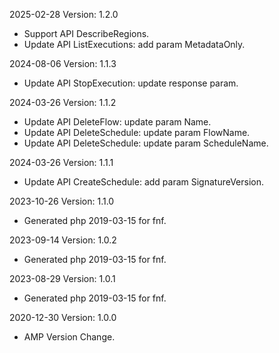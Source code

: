 2025-02-28 Version: 1.2.0
- Support API DescribeRegions.
- Update API ListExecutions: add param MetadataOnly.


2024-08-06 Version: 1.1.3
- Update API StopExecution: update response param.


2024-03-26 Version: 1.1.2
- Update API DeleteFlow: update param Name.
- Update API DeleteSchedule: update param FlowName.
- Update API DeleteSchedule: update param ScheduleName.


2024-03-26 Version: 1.1.1
- Update API CreateSchedule: add param SignatureVersion.


2023-10-26 Version: 1.1.0
- Generated php 2019-03-15 for fnf.

2023-09-14 Version: 1.0.2
- Generated php 2019-03-15 for fnf.

2023-08-29 Version: 1.0.1
- Generated php 2019-03-15 for fnf.

2020-12-30 Version: 1.0.0
- AMP Version Change.

